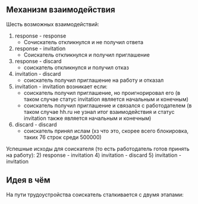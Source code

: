 ## Механизм взаимодействия
Шесть возможных взаимодействий:
1. response - response
   - Сочискатель откликнулся и не получил ответа
2. response - invitation
   - Соискатель откликнулся и получил приглашение
3. response - discard
   - соискатель откликнулся и получил отказ
4. invitation - discard
   - соискатель получил приглашение на работу и отказал
5. invitation - invitation возникает если:
   - соискатель получил приглашение, но проигнорировал его (в таком случае статус invitation является начальным и конечным)
   - соискатель получил приглашение и связался с работодателем (в таком случае hh.ru не узнал итог взаимодействия и статус invitation также является начальным и конечным)
6. discard - discard
   - соискатель принял ислам (хз что это, скорее всего блокировка, таких 76 строк среди 500000)

Успешные исходы для соискателя (то есть работодатель готов принять на работу):
  2) response - invitation
  4) invitation - discard
  5) invitation - invitation



## Идея в чём
На пути трудоустройства соискатель сталкивается с двумя этапами:
